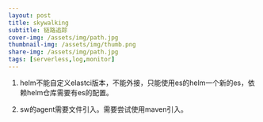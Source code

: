 ```yaml
---
layout: post
title: skywalking
subtitle: 链路追踪
cover-img: /assets/img/path.jpg
thumbnail-img: /assets/img/thumb.png
share-img: /assets/img/path.jpg
tags: [serverless,log,monitor]
---
```





1. helm不能自定义elastci版本，不能外接，只能使用es的helm一个新的es，依赖helm仓库需要有es的配置。

2. sw的agent需要文件引入。需要尝试使用maven引入。